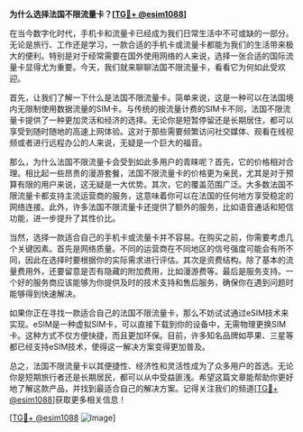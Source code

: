 **为什么选择法国不限流量卡？[[TG💪+ @esim1088](https://t.me/s/esim1088)]**

在当今数字化时代，手机卡和流量卡已经成为我们日常生活中不可或缺的一部分。无论是旅行、工作还是学习，一款合适的手机卡或流量卡都能为我们的生活带来极大的便利。特别是对于经常需要在国外使用网络的人来说，选择一张合适的国际流量卡显得尤为重要。今天，我们就来聊聊法国不限流量卡，看看它为何如此受欢迎。

首先，让我们了解一下什么是法国不限流量卡。简单来说，这是一种可以在法国境内无限制使用数据流量的SIM卡。与传统的按流量计费的SIM卡不同，法国不限流量卡提供了一种更加灵活和经济的选择。无论你是短暂停留还是长期居住，都可以享受到随时随地的高速上网体验。这对于那些需要频繁访问社交媒体、观看在线视频或者进行远程办公的人来说，无疑是一个巨大的福音。

那么，为什么法国不限流量卡会受到如此多用户的青睐呢？首先，它的价格相对合理。相比起一些昂贵的漫游套餐，法国不限流量卡的价格更为亲民，尤其是对于预算有限的用户来说，这无疑是一大优势。其次，它的覆盖范围广泛。大多数法国不限流量卡都支持主流运营商的服务，这意味着你可以在法国的任何地方享受稳定的网络连接。此外，许多法国不限流量卡还提供了额外的服务，比如语音通话和短信功能，进一步提升了其性价比。

当然，选择一款适合自己的手机卡或流量卡并不容易。在购买之前，你需要考虑几个关键因素。首先是网络质量。不同的运营商在不同地区的信号强度可能会有所不同，因此在选择时要根据你的实际需求进行评估。其次是资费结构。除了基本的流量费用外，还要留意是否有隐藏的附加费用，比如漫游费等。最后是服务支持。一个好的服务商应该能够为你提供及时的技术支持和售后服务，确保你在遇到问题时能够得到快速解决。

如果你正在寻找一款适合自己的法国不限流量卡，那么不妨试试通过eSIM技术来实现。eSIM是一种虚拟SIM卡，可以直接下载到你的设备中，无需物理更换SIM卡。这种方式不仅方便快捷，而且更加环保。目前，许多知名品牌如苹果、三星等都已经支持eSIM技术，使得这一解决方案变得更加普及。

总之，法国不限流量卡以其便捷性、经济性和灵活性成为了众多用户的首选。无论你是短期旅行者还是长期居民，都可以从中受益匪浅。希望这篇文章能帮助你更好地了解这款产品，并找到最适合自己的解决方案。记得关注我们的频道[[TG💪+ @esim1088](https://t.me/s/esim1088)]获取更多相关信息！

[[TG💪+ @esim1088](https://t.me/s/esim1088) ![Image](https://i.postimg.cc/4NQfJmqS/Snipaste-2025-05-13-00-14-12.png)]